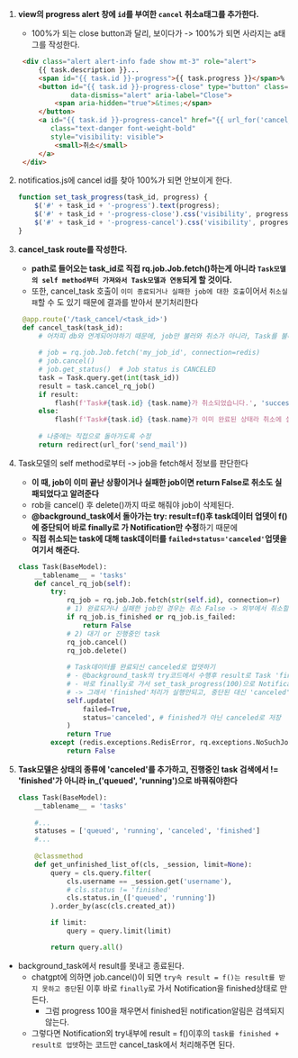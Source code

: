 1. **view의 progress alert 창에 `id`를 부여한 `cancel`  취소a태그를 추가한다.**
   - 100%가 되는 close button과 달리, 보이다가 -> 100%가 되면 사라지는 a태그를 작성한다.
   ```html
    <div class="alert alert-info fade show mt-3" role="alert">
        {{ task.description }}...
        <span id="{{ task.id }}-progress">{{ task.progress }}</span>%
        <button id="{{ task.id }}-progress-close" type="button" class="close" style="visibility: hidden"
                data-dismiss="alert" aria-label="Close">
            <span aria-hidden="true">&times;</span>
        </button>
        <a id="{{ task.id }}-progress-cancel" href="{{ url_for('cancel_task', task_id=task.id) }}"
           class="text-danger font-weight-bold"
           style="visibility: visible">
            <small>취소</small>
        </a>
    </div>
    ```
2. notificatios.js에 cancel id를 찾아 100%가 되면 안보이게 한다.
    ```js
    function set_task_progress(task_id, progress) {
        $('#' + task_id + '-progress').text(progress);
        $('#' + task_id + '-progress-close').css('visibility', progress === 100 ? 'visible' : 'hidden');
        $('#' + task_id + '-progress-cancel').css('visibility', progress === 100 ? 'hidden' : 'visible');
    }
    ```

3. **cancel_task route를 작성한다.**
   - **path로 들어오는 task_id로 직접 rq.job.Job.fetch()하는게 아니라 `Task모델의 self method부터 가져와서 Task모델과 연동`되게 할 것이다.**
   - 또한, cancel_task 호출이 `이미 종료되거나 실패한 job에 대한 호출`이어서 `취소실패`할 수 도 있기 때문에 결과를 받아서 분기처리한다
   ```python
    @app.route('/task_cancel/<task_id>')
    def cancel_task(task_id):
        # 어차피 db와 연계되어야하기 때문에, job만 불러와 취소가 아니라, Task를 불러와 메서드로 처리한다.
    
        # job = rq.job.Job.fetch('my_job_id', connection=redis)
        # job.cancel()
        # job.get_status()  # Job status is CANCELED
        task = Task.query.get(int(task_id))
        result = task.cancel_rq_job()
        if result:
            flash(f'Task#{task.id} {task.name}가 취소되었습니다.', 'success')
        else:
            flash(f'Task#{task.id} {task.name}가 이미 완료된 상태라 취소에 실패했습니다.', 'danger')
    
        # 나중에는 직접으로 돌아가도록 수정
        return redirect(url_for('send_mail'))
    ```
4. Task모델의 self method로부터 -> job을 fetch해서 정보를 판단한다
   - **이 때, job이 이미 끝난 상황이거나 실패한 job이면 return False로 취소도 실패되었다고 알려준다**
   - rob을 cancel() 후 delete()까지 따로 해줘야 job이 삭제된다.
   - **@background_task에서 돌아가는 try: result=f()후 task데이터 업뎃이 f()에 중단되어 바로 finally로 가 Notification만 수정**하기 때문에
   - **직접 취소되는 task에 대해 task데이터를 `failed+status='canceled'`업뎃을 여기서 해준다.**
    ```python
    class Task(BaseModel):
        __tablename__ = 'tasks'
        def cancel_rq_job(self):
            try:
                rq_job = rq.job.Job.fetch(str(self.id), connection=r)
                # 1) 완료되거나 실패한 job인 경우는 취소 False -> 외부에서 취소할 수 없다고 알려준다. by flash
                if rq_job.is_finished or rq_job.is_failed:
                    return False
                # 2) 대기 or 진행중인 task
                rq_job.cancel()
                rq_job.delete()
                
                # Task데이터를 완료되신 canceled로 업뎃하기
                # - @background_task의 try코드에서 수행후 result로 Task 'finished'업뎃하는 코드는 실행 안되고 중단 되고
                # - 바로 finally로 가서 set_task_progress(100)으로 Notification을 완료상태로 만든다.
                # -> 그래서 'finished'처리가 실행안되고, 중단된 대신 'canceled' 처리를 직접해줘야한다
                self.update(
                    failed=True,
                    status='canceled', # finished가 아닌 canceled로 저장
                )
                return True
            except (redis.exceptions.RedisError, rq.exceptions.NoSuchJobError):
                return False
    ```

5. **Task모델은 상태의 종류에 'canceled'를 추가하고, 진행중인 task 검색에서 != 'finished'가 아니라 in_('queued', 'running')으로 바꿔줘야한다**
    ```python
    class Task(BaseModel):
        __tablename__ = 'tasks'
        
        #...
        statuses = ['queued', 'running', 'canceled', 'finished']
        #...
        
        @classmethod
        def get_unfinished_list_of(cls, _session, limit=None):
            query = cls.query.filter(
                cls.username == _session.get('username'),
                # cls.status != 'finished'
                cls.status.in_(['queued', 'running'])
            ).order_by(asc(cls.created_at))
    
            if limit:
                query = query.limit(limit)
    
            return query.all()
    ```

- background_task에서 result를 못내고 종료된다.
  - chatgpt에 의하면 job.cancel()이 되면 `try속 result = f()는 result를 받지 못하고 중단`된 이후 바로 `finally`로 가서 Notification을 finished상태로 만든다.
     - 그럼 progress 100을 채우면서 finished된 notification알림은 검색되지 않는다.
  - 그렇다면 Notification외 try내부에 result = f()이후의 `task를 finished + result로 업뎃`하는 코드만 cancel_task에서 처리해주면 된다.

  